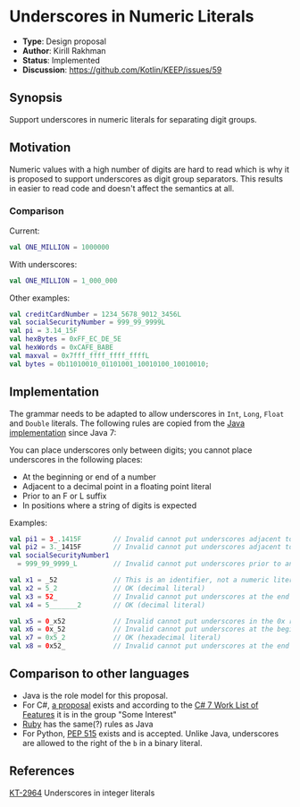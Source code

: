 # Underscores in Numeric Literals

* **Type**: Design proposal
* **Author**: Kirill Rakhman
* **Status**: Implemented
* **Discussion**: https://github.com/Kotlin/KEEP/issues/59

## Synopsis

Support underscores in numeric literals for separating digit groups.

## Motivation

Numeric values with a high number of digits are hard to read which is why it is proposed to support underscores as digit group separators. This results in easier to read code and doesn't affect the semantics at all.

### Comparison

Current:
```kotlin
val ONE_MILLION = 1000000
```

With underscores:
```kotlin
val ONE_MILLION = 1_000_000
```

Other examples:
```kotlin
val creditCardNumber = 1234_5678_9012_3456L
val socialSecurityNumber = 999_99_9999L
val pi = 3.14_15F
val hexBytes = 0xFF_EC_DE_5E
val hexWords = 0xCAFE_BABE
val maxval = 0x7fff_ffff_ffff_ffffL
val bytes = 0b11010010_01101001_10010100_10010010;
```

## Implementation

The grammar needs to be adapted to allow underscores in `Int`, `Long`, `Float` and `Double` literals. The following rules are copied from the [Java implementation](http://docs.oracle.com/javase/7/docs/technotes/guides/language/underscores-literals.html) since Java 7:

You can place underscores only between digits; you cannot place underscores in the following places:

- At the beginning or end of a number
- Adjacent to a decimal point in a floating point literal
- Prior to an F or L suffix
- In positions where a string of digits is expected

Examples:

```kotlin
val pi1 = 3_.1415F        // Invalid cannot put underscores adjacent to a decimal poval
val pi2 = 3._1415F        // Invalid cannot put underscores adjacent to a decimal poval
val socialSecurityNumber1
  = 999_99_9999_L         // Invalid cannot put underscores prior to an L suffix

val x1 = _52              // This is an identifier, not a numeric literal
val x2 = 5_2              // OK (decimal literal)
val x3 = 52_              // Invalid cannot put underscores at the end of a literal
val x4 = 5_______2        // OK (decimal literal)

val x5 = 0_x52            // Invalid cannot put underscores in the 0x radix prefix
val x6 = 0x_52            // Invalid cannot put underscores at the beginning of a number
val x7 = 0x5_2            // OK (hexadecimal literal)
val x8 = 0x52_            // Invalid cannot put underscores at the end of a number
```

## Comparison to other languages

- Java is the role model for this proposal.
- For C#, [a proposal](https://github.com/dotnet/roslyn/issues/216) exists and according to the [C# 7 Work List of Features](https://github.com/dotnet/roslyn/issues/2136) it is in the group "Some Interest"
- [Ruby](https://docs.ruby-lang.org/en/2.0.0/syntax/literals_rdoc.html) has the same(?) rules as Java
- For Python, [PEP 515](https://www.python.org/dev/peps/pep-0515/) exists and is accepted. Unlike Java, underscores are allowed to the right of the `b` in a binary literal.

## References

[KT-2964](https://youtrack.jetbrains.com/issue/KT-2964) Underscores in integer literals 
